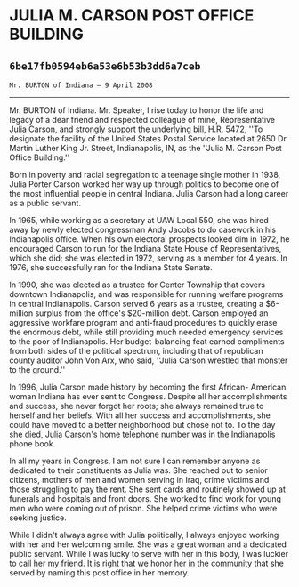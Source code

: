 # JULIA M. CARSON POST OFFICE BUILDING
## `6be17fb0594eb6a53e6b53b3dd6a7ceb`
`Mr. BURTON of Indiana — 9 April 2008`

---


Mr. BURTON of Indiana. Mr. Speaker, I rise today to honor the life 
and legacy of a dear friend and respected colleague of mine, 
Representative Julia Carson, and strongly support the underlying bill, 
H.R. 5472, ''To designate the facility of the United States Postal 
Service located at 2650 Dr. Martin Luther King Jr. Street, 
Indianapolis, IN, as the ''Julia M. Carson Post Office Building.''

Born in poverty and racial segregation to a teenage single mother in 
1938, Julia Porter Carson worked her way up through politics to become 
one of the most influential people in central Indiana. Julia Carson had 
a long career as a public servant.

In 1965, while working as a secretary at UAW Local 550, she was hired 
away by newly elected congressman Andy Jacobs to do casework in his 
Indianapolis office. When his own electoral prospects looked dim in 
1972, he encouraged Carson to run for the Indiana State House of 
Representatives, which she did; she was elected in 1972, serving as a 
member for 4 years. In 1976, she successfully ran for the Indiana State 
Senate.

In 1990, she was elected as a trustee for Center Township that covers 
downtown Indianapolis, and was responsible for running welfare programs 
in central Indianapolis. Carson served 6 years as a trustee, creating a 
$6-million surplus from the office's $20-million debt. Carson employed 
an aggressive workfare program and anti-fraud procedures to quickly 
erase the enormous debt, while still providing much needed emergency 
services to the poor of Indianapolis. Her budget-balancing feat earned 
compliments from both sides of the political spectrum, including that 
of republican county auditor John Von Arx, who said, ''Julia Carson 
wrestled that monster to the ground.''

In 1996, Julia Carson made history by becoming the first African-
American woman Indiana has ever sent to Congress. Despite all her 
accomplishments and success, she never forgot her roots; she always 
remained true to herself and her beliefs. With all her success and 
accomplishments, she could have moved to a better neighborhood but 
chose not to. To the day she died, Julia Carson's home telephone number 
was in the Indianapolis phone book.

In all my years in Congress, I am not sure I can remember anyone as 
dedicated to their constituents as Julia was. She reached out to senior 
citizens, mothers of men and women serving in Iraq, crime victims and 
those struggling to pay the rent. She sent cards and routinely showed 
up at funerals and hospitals and front doors. She worked to find work 
for young men who were coming out of prison. She helped crime victims 
who were seeking justice.

While I didn't always agree with Julia politically, I always enjoyed 
working with her and her welcoming smile. She was a great woman and a 
dedicated public servant. While I was lucky to serve with her in this 
body, I was luckier to call her my friend. It is right that we honor 
her in the community that she served by naming this post office in her 
memory.